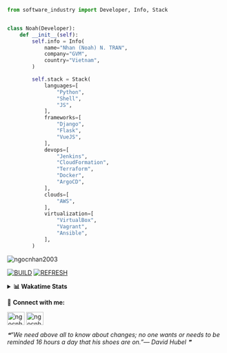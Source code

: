```python
from software_industry import Developer, Info, Stack


class Noah(Developer):
    def __init__(self):
        self.info = Info(
            name="Nhan (Noah) N. TRAN",
            company="GVM",
            country="Vietnam",
        )

        self.stack = Stack(
            languages=[
                "Python",
                "Shell",
                "JS",
            ],
            frameworks=[
                "Django",
                "Flask",
                "VueJS",
            ],
            devops=[
                "Jenkins",
                "CloudFormation",
                "Terraform",
                "Docker",
                "ArgoCD",
            ],
            clouds=[
                "AWS",
            ],
            virtualization=[
                "VirtualBox",
                "Vagrant",
                "Ansible",
            ],
        )
```
<img src="https://komarev.com/ghpvc/?username=ngocnhan2003&label=Profile%20views&color=0e75b6&style=flat" alt="ngocnhan2003" /> 

[![BUILD](https://github.com/ngocnhan2003/ngocnhan2003/actions/workflows/001_build.yml/badge.svg)](https://github.com/ngocnhan2003/ngocnhan2003/actions/workflows/001_build.yml)
[![REFRESH](https://github.com/ngocnhan2003/ngocnhan2003/actions/workflows/002_refresh.yml/badge.svg)](https://github.com/ngocnhan2003/ngocnhan2003/actions/workflows/002_refresh.yml)

<details> 
  <summary><b>📊 Wakatime Stats</b></summary>
  <br>
  
<!--START_SECTION:waka-->
![Code Time](http://img.shields.io/badge/Code%20Time-664%20hrs%201%20min-blue)

**I'm a Night 🦉** 

```text
🌞 Morning    74 commits     ██░░░░░░░░░░░░░░░░░░░░░░░   11.26% 
🌆 Daytime    78 commits     ███░░░░░░░░░░░░░░░░░░░░░░   11.87% 
🌃 Evening    471 commits    ██████████████████░░░░░░░   71.69% 
🌙 Night      34 commits     █░░░░░░░░░░░░░░░░░░░░░░░░   5.18%

```
📅 **I'm Most Productive on Saturday** 

```text
Monday       144 commits    █████░░░░░░░░░░░░░░░░░░░░   21.92% 
Tuesday      28 commits     █░░░░░░░░░░░░░░░░░░░░░░░░   4.26% 
Wednesday    24 commits     █░░░░░░░░░░░░░░░░░░░░░░░░   3.65% 
Thursday     5 commits      ░░░░░░░░░░░░░░░░░░░░░░░░░   0.76% 
Friday       4 commits      ░░░░░░░░░░░░░░░░░░░░░░░░░   0.61% 
Saturday     262 commits    ██████████░░░░░░░░░░░░░░░   39.88% 
Sunday       190 commits    ███████░░░░░░░░░░░░░░░░░░   28.92%

```


📊 **This Week I Spent My Time On** 

```text
⌚︎ Time Zone: Asia/Ho_Chi_Minh

💬 Programming Languages: 
No Activity Tracked This Week

🔥 Editors: 
No Activity Tracked This Week

💻 Operating System: 
No Activity Tracked This Week

```

**I Mostly Code in Python** 

```text
Python                   15 repos            ███████████░░░░░░░░░░░░░░   45.45% 
JavaScript               6 repos             ████░░░░░░░░░░░░░░░░░░░░░   18.18% 
TypeScript               2 repos             █░░░░░░░░░░░░░░░░░░░░░░░░   6.06% 
Kotlin                   2 repos             █░░░░░░░░░░░░░░░░░░░░░░░░   6.06% 
Vue                      2 repos             █░░░░░░░░░░░░░░░░░░░░░░░░   6.06%

```



 Last Updated on 19/03/2023 01:38:02 UTC+7
<!--END_SECTION:waka-->
</details>

🔗 **Connect with me:**

<a href="https://linkedin.com/in/ngocnhan2003" target="blank"><img align="center" src="https://raw.githubusercontent.com/rahuldkjain/github-profile-readme-generator/master/src/images/icons/Social/linked-in-alt.svg" alt="ngocnhan2003" height="30" width="40" /></a>
<a href="https://instagram.com/ngocnhan2003" target="blank"><img align="center" src="https://raw.githubusercontent.com/rahuldkjain/github-profile-readme-generator/master/src/images/icons/Social/instagram.svg" alt="ngocnhan2003" height="30" width="40" /></a>


<!--STARTS_HERE_QUOTE_README-->
<i>❝“We need above all to know about changes; no one wants or needs to be reminded 16 hours a day that his shoes are on.”— David Hubel   ❞</i>
<!--ENDS_HERE_QUOTE_README-->
